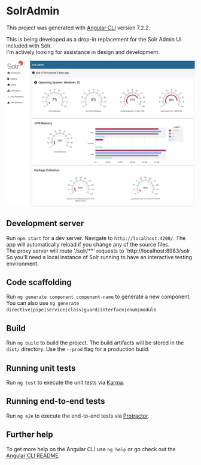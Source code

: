 # SolrAdmin

This project was generated with [Angular CLI](https://github.com/angular/angular-cli) version 7.2.2.  

This is being developed as a drop-in replacement for the Solr Admin UI included with Solr.  
I'm actively looking for assistance in design and development.  

![Dashboard](./demo/dashboard.PNG)

## Development server

Run `npm start` for a dev server. Navigate to `http://localhost:4200/`. The app will automatically reload if you change any of the source files.  
The proxy server will route '/solr/**' requests to `http://localhost:8983/solr  
So you'll need a local instance of Solr running to have an interactive testing environment.  

## Code scaffolding

Run `ng generate component component-name` to generate a new component. You can also use `ng generate directive|pipe|service|class|guard|interface|enum|module`.

## Build

Run `ng build` to build the project. The build artifacts will be stored in the `dist/` directory. Use the `--prod` flag for a production build.

## Running unit tests

Run `ng test` to execute the unit tests via [Karma](https://karma-runner.github.io).

## Running end-to-end tests

Run `ng e2e` to execute the end-to-end tests via [Protractor](http://www.protractortest.org/).

## Further help

To get more help on the Angular CLI use `ng help` or go check out the [Angular CLI README](https://github.com/angular/angular-cli/blob/master/README.md).
